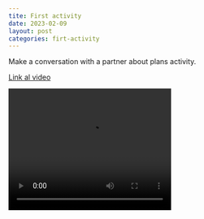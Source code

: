 ```yaml
---
tite: First activity
date: 2023-02-09
layout: post
categories: firt-activity
---
```


Make a conversation with a partner about plans activity.

[Link al video](https://youtube.com/shorts/BtYcJ-StWpw)

<video width="320" height="240">
  <source src="../assets/videos/first.mp4" type="video/mp4">
</video>
